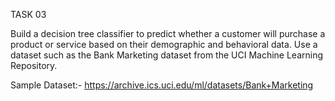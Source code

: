 TASK 03

Build a decision tree classifier to predict whether a customer will purchase a product or service based on their demographic and behavioral data. Use a dataset such as the Bank Marketing dataset from the UCI Machine Learning Repository.

Sample Dataset:- https://archive.ics.uci.edu/ml/datasets/Bank+Marketing
